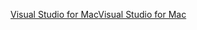 [<span data-ttu-id="bb7f3-101">Visual Studio for Mac</span><span class="sxs-lookup"><span data-stu-id="bb7f3-101">Visual Studio for Mac</span></span>](https://www.microsoft.com/net/download/macos)
